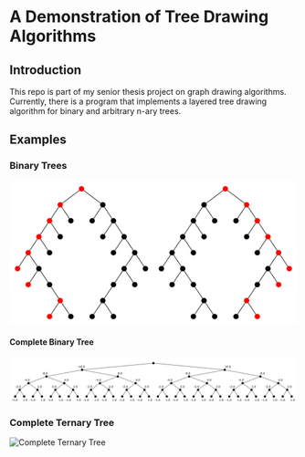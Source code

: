 # A Demonstration of Tree Drawing Algorithms

## Introduction
This repo is part of my senior thesis project on graph drawing algorithms. Currently, there is a program that implements a layered tree drawing algorithm for binary and arbitrary n-ary trees.

## Examples
### Binary Trees
![Binary Tree Contours](https://github.com/vincentlaucsb/Tree-Drawing-Demo/blob/master/report/figure2_contours.png?raw=true)

#### Complete Binary Tree
![Complete Binary Tree](https://github.com/vincentlaucsb/Tree-Drawing-Demo/blob/master/report/binary_tree_5.png?raw=true)


### Complete Ternary Tree
![Complete Ternary Tree](https://github.com/vincentlaucsb/Tree-Drawing-Demo/blob/master/examples/ternary_tree_no_label3.png?raw=true)